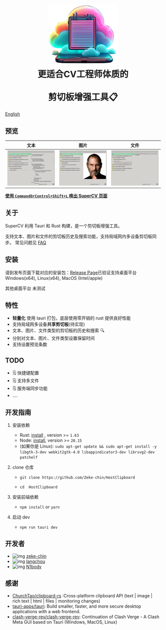 <h1 align="center">
  <img src="./client/supercv-vue/src-tauri/icons/app.png" alt="SuperCV" width="228" />
  <br>
  更适合CV工程师体质的
  <br>
  <br>
  剪切板增强工具📋
  <br>
</h1>

[English](README_en.md)

## 预览

|                文本                |               图片               |               文件                |
| :--------------------------------: | :------------------------------: | :-------------------------------: |
| ![text](./docs/imgs/show_text.png) | ![img](./docs/imgs/show_img.png) | ![img](./docs/imgs/show_file.png) |

**<u>使用 `CommandOrControl+Shift+L` 唤出 SuperCV 页面</u>**

## 关于

SuperCV 利用 Tauri 和 Rust 构建，是一个剪切板增强工具。

支持文本、图片和文件的剪切板历史及搜索功能，支持局域网内多设备剪切板同步。
常见问题见 [FAQ](./docs/faq.md)

## 安装

请到发布页面下载对应的安装包：[Release Page](https://github.com/Zeke-chin/HostClipboard/releases)已验证支持桌面平台 Windows(x64), Linux(x64), MacOS (Intel/apple)

其他桌面平台 未测试

## 特性

- **轻量化** 使用 tauri 打包，底层使用零开销的 rust 提供良好性能
- 支持局域网多设备**共享剪切板**(待实现)
- 文本、图片、文件类型的剪切板的历史和搜索 🔍
- 分别对文本、图片、文件类型设置保留时间
- 支持设置预览条数

## TODO

- 🗒️ 快捷键配置
- 🗒️ 支持多文件
- 🗒️ 服务端同步功能
- ....

## 开发指南

1. 安装依赖
   - Rust: [install](https://www.rust-lang.org/tools/install) , version >= `1.63`
   - Node: [install](https://nodejs.org/en/download/package-manager), version >= `20.15`
   - (如果你是 Linux): `sudo apt-get update && sudo apt-get install -y libgtk-3-dev webkit2gtk-4.0 libappindicator3-dev librsvg2-dev patchelf`
2. clone 仓库

   - `git clone https://github.com/Zeke-chin/HostClipboard `

   - `cd  HostClipboard`

3. 安装前端依赖
   - `npm install` or `yarn`
4. 启动 dev
   - `npm run tauri dev`

<!DOCTYPE html>
<html lang="en">
<head>
    <meta charset="UTF-8">
    <meta name="viewport" content="width=device-width, initial-scale=1.0">
</head>
<body>
    <h2>开发者</h2>
    <ul class="developer-list">
        <li class="developer-item">
            <img src="https://avatars.githubusercontent.com/u/84116651?v=4" alt="img" width="75" height="75">
            <a href="https://github.com/zeke-chin" class="name">zeke-chin</a>
        </li>
        <li class="developer-item">
            <img src="https://avatars.githubusercontent.com/u/71913459?v=4" alt="img" width="75" height="75">
            <a href="https://github.com/langchou" class="name">langchou</a>
        </li>
        <li class="developer-item">
            <img src="https://avatars.githubusercontent.com/u/74230079?v=4" alt="img" width="75" height="75">
            <a href="https://github.com/N1body" class="name">N1body</a>
        </li>
    </ul>
</body>
</html>

## 感谢

- [ChurchTao/clipboard-rs](https://github.com/ChurchTao/clipboard-rs) :Cross-platform clipboard API (text | image | rich text | html | files | monitoring changes)
- [tauri-apps/tauri](https://github.com/tauri-apps/tauri): Build smaller, faster, and more secure desktop applications with a web frontend.
- [clash-verge-rev/clash-verge-rev](https://github.com/clash-verge-rev/clash-verge-rev): Continuation of Clash Verge - A Clash Meta GUI based on Tauri (Windows, MacOS, Linux)
